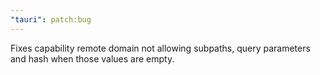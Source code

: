 ```yaml
---
"tauri": patch:bug
---
```


Fixes capability remote domain not allowing subpaths, query parameters and hash when those values are empty.
